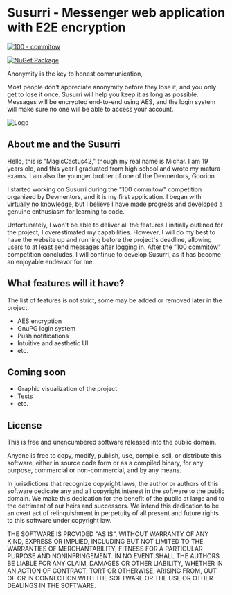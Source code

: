 # Susurri - Messenger web application with E2E encryption

[![100 - commitow](https://img.shields.io/badge/100%20-commitow-lightgreen.svg)](https://100commitow.pl)

[![NuGet Package](https://img.shields.io/badge/.NET%20-8.0-blue.svg)](https://dotnet.microsoft.com/en-us/download/dotnet/8.0)

Anonymity is the key to honest communication,

Most people don't appreciate anonymity before they lose it, and you only get to lose it once. Susurri will help you keep it as long as possible. Messages will be encrypted end-to-end using AES, and the login system will make sure no one will be able to access your account.

![Logo](https://i.imgur.com/f3JmDdd.png)


## About me and the Susurri

Hello, this is "MagicCactus42," though my real name is Michał. I am 19 years old, and this year I graduated from high school and wrote my matura exams. I am also the younger brother of one of the Devmentors, Goorion.

I started working on Susurri during the "100 commitów" competition organized by Devmentors, and it is my first application. I began with virtually no knowledge, but I believe I have made progress and developed a genuine enthusiasm for learning to code.

Unfortunately, I won't be able to deliver all the features I initially outlined for the project; I overestimated my capabilities. However, I will do my best to have the website up and running before the project's deadline, allowing users to at least send messages after logging in. After the "100 commitów" competition concludes, I will continue to develop Susurri, as it has become an enjoyable endeavor for me.

## What features will it have?

The list of features is not strict, some may be added or removed later in the project.
- AES encryption
- GnuPG login system
- Push notifications
- Intuitive and aesthetic UI
- etc.

## Coming soon
- Graphic visualization of the project
- Tests
- etc.


## License

This is free and unencumbered software released into the public domain.

Anyone is free to copy, modify, publish, use, compile, sell, or
distribute this software, either in source code form or as a compiled
binary, for any purpose, commercial or non-commercial, and by any
means.

In jurisdictions that recognize copyright laws, the author or authors
of this software dedicate any and all copyright interest in the
software to the public domain. We make this dedication for the benefit
of the public at large and to the detriment of our heirs and
successors. We intend this dedication to be an overt act of
relinquishment in perpetuity of all present and future rights to this
software under copyright law.

THE SOFTWARE IS PROVIDED "AS IS", WITHOUT WARRANTY OF ANY KIND,
EXPRESS OR IMPLIED, INCLUDING BUT NOT LIMITED TO THE WARRANTIES OF
MERCHANTABILITY, FITNESS FOR A PARTICULAR PURPOSE AND NONINFRINGEMENT.
IN NO EVENT SHALL THE AUTHORS BE LIABLE FOR ANY CLAIM, DAMAGES OR
OTHER LIABILITY, WHETHER IN AN ACTION OF CONTRACT, TORT OR OTHERWISE,
ARISING FROM, OUT OF OR IN CONNECTION WITH THE SOFTWARE OR THE USE OR
OTHER DEALINGS IN THE SOFTWARE.